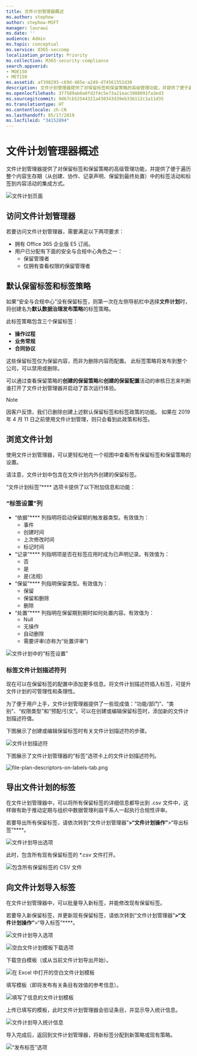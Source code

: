```yaml
---
title: 文件计划管理器概述
ms.author: stephow
author: stephow-MSFT
manager: laurawi
ms.date: ''
audience: Admin
ms.topic: conceptual
ms.service: O365-seccomp
localization_priority: Priority
ms.collection: M365-security-compliance
search.appverid:
- MOE150
- MET150
ms.assetid: af398293-c69d-465e-a249-d74561552d30
description: 文件计划管理器提供了对保留标签和保留策略的高级管理功能，并提供了便于遍历整个内容生存期（从创建、协作、记录声明、保留到最终处置）中的标签活动和标签到内容活动的集成方式。
ms.openlocfilehash: 377589ab0a8fd2f4c5e73a21eac3988091fa3ed3
ms.sourcegitcommit: 9d67cb52544321a430343d39eb336112c1a11d35
ms.translationtype: HT
ms.contentlocale: zh-CN
ms.lasthandoff: 05/17/2019
ms.locfileid: "34152894"
---
```

# <a name="overview-of-file-plan-manager"></a>文件计划管理器概述

文件计划管理器提供了对保留标签和保留策略的高级管理功能，并提供了便于遍历整个内容生存期（从创建、协作、记录声明、保留到最终处置）中的标签活动和标签到内容活动的集成方式。

![文件计划页面](media/file-plan-page.png)

## <a name="accessing-file-plan-manager"></a>访问文件计划管理器

若要访问文件计划管理器，需要满足以下两项要求：
- 拥有 Office 365 企业版 E5 订阅。
- 用户已分配有下面的安全与合规中心角色之一：
    - 保留管理者
    - 仅拥有查看权限的保留管理者

## <a name="default-retention-labels-and-label-policy"></a>默认保留标签和标签策略

如果“安全与合规中心”没有保留标签，则第一次在左侧导航栏中选择**文件计划**时，将创建名为**默认数据治理发布策略**的标签策略。 

此标签策略包含三个保留标签：

- **操作过程**
- **业务常规**
- **合同协议**

这些保留标签仅为保留内容，而非为删除内容而配置。 此标签策略将发布到整个公司，可以禁用或删除。 

可以通过查看保留策略的**创建的保留策略**和**创建的保留配置**活动的审核日志来判断谁打开了文件计划管理器并启动了首次运行体验。

> [!NOTE]
> 因客户反馈，我们已删除创建上述默认保留标签和标签政策的功能。 如果在 2019 年 4 月 11 日之前使用文件计划管理，则只会看到此政策和标签。

## <a name="navigating-your-file-plan"></a>浏览文件计划

使用文件计划管理器，可以更轻松地在一个视图中查看所有保留标签和保留策略的设置。

请注意，文件计划中包含在文件计划内外创建的保留标签。

“文件计划标签”**** 选项卡提供了以下附加信息和功能：

### <a name="label-settings-columns"></a>“标签设置”列

- “依据”**** 列指明将启动保留期的触发器类型。有效值为：
    - 事件
    - 创建时间
    - 上次修改时间
    - 标记时间
- “记录”**** 列指明项是否在标签应用时成为已声明记录。有效值为：
    - 否
    - 是
    - 是(法规)
- “保留”**** 列指明保留类型。有效值为：
    - 保留
    - 保留和删除
    - 删除
- “处置”**** 列指明在保留期到期时如何处置内容。有效值为：
    - Null
    - 无操作
    - 自动删除
    - 需要评审(亦称为“处置评审”)

![文件计划中的“标签设置”](media/file-plan-label-columns.png)

### <a name="label-file-plan-descriptors-columns"></a>标签文件计划描述符列

现在可以在保留标签的配置中添加更多信息。将文件计划描述符插入标签，可提升文件计划的可管理性和条理性。

为了便于用户上手，文件计划管理器提供了一些现成值：“功能/部门”、“类别”、“权限类型”和“预配/引文”。可以在创建或编辑保留标签时，添加新的文件计划描述符值。

下图展示了创建或编辑保留标签时有关文件计划描述符的步骤。

![文件计划描述符](media/file-plan-descriptors.png)

下图展示了文件计划管理器的“标签”选项卡上的文件计划描述符列。

![file-plan-descriptors-on-labels-tab.png](media/file-plan-descriptors-on-labels-tab.png)

## <a name="export-labels-out-of-your-file-plan"></a>导出文件计划的标签

在文件计划管理器中，可以将所有保留标签的详细信息都导出到 .csv 文件中，这样做有助于推动定期与组织中数据管理利益干系人一起执行合规性评审。

若要导出所有保留标签，请依次转到“文件计划管理器”****\>“文件计划操作”****\>“导出标签”****。

![文件计划导出选项](media/file-plan-export-labels-option.png)

此时，包含所有现有保留标签的 *.csv 文件打开。

![包含所有保留标签的 CSV 文件](media/file-plan-csv-file.png)

## <a name="import-labels-into-your-file-plan"></a>向文件计划导入标签

在文件计划管理器中，可以批量导入新标签，并能修改现有保留标签。

若要导入新保留标签，并更新现有保留标签，请依次转到“文件计划管理器”****\>“文件计划操作”****\>“导入标签”****。

![文件计划导入选项](media/file-plan-import-labels-option.png)

![空白文件计划模板下载选项](media/file-plan-blank-template-option.png)

下载空白模板（或从当前文件计划导出开始）。

![在 Excel 中打开的空白文件计划模板](media/file-plan-blank-template.png)

填写模板（即将发布有关条目有效值的参考信息）。

![填写了信息的文件计划模板](media/file-plan-filled-out-template.png)

上传已填写的模板，此时文件计划管理器会验证条目，并显示导入统计信息。

![文件计划导入统计信息](media/file-plan-import-statistics.png)

导入完成后，返回到文件计划管理器，将新标签分配到新策略或现有策略。

![“发布标签”选项](media/file-plan-publish-labels-option.png)

